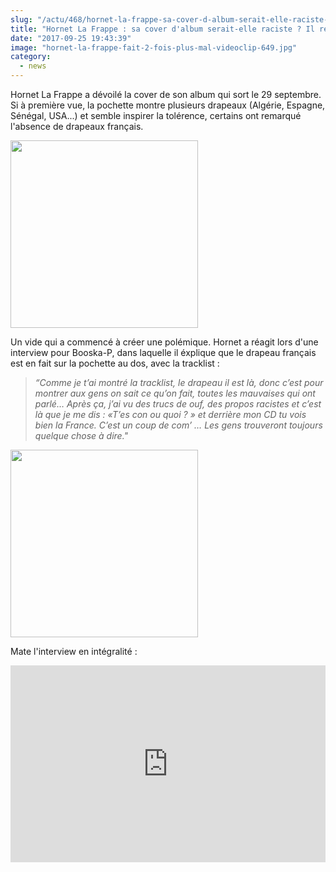 ```yaml
--- 
slug: "/actu/468/hornet-la-frappe-sa-cover-d-album-serait-elle-raciste-il-reagit"
title: "Hornet La Frappe : sa cover d'album serait-elle raciste ? Il réagit"
date: "2017-09-25 19:43:39"
image: "hornet-la-frappe-fait-2-fois-plus-mal-videoclip-649.jpg"
category:
  - news
---
```

<p>Hornet La Frappe a dévoilé la cover de son album qui sort le 29 septembre. Si à première vue, la pochette montre plusieurs drapeaux (Algérie, Espagne, Sénégal, USA...) et semble inspirer la tolérence, certains ont remarqué l'absence de drapeaux français.</p>

<p><img alt="" src="http://images.genius.com/deca86f58f428c54db2026ef31e7bb69.644x644x1.png" style="height:300px; width:300px" /></p>

<p>Un vide qui a commencé à créer une polémique. Hornet a réagit lors d'une interview pour Booska-P, dans laquelle il éxplique que le drapeau français est en fait sur la pochette au dos, avec la tracklist : </p>

<blockquote>
<p><em>“Comme je t’ai montré la tracklist, le drapeau il est là, donc c’est pour montrer aux gens on sait ce qu’on fait, toutes les mauvaises qui ont parlé… Après ça, j’ai vu des trucs de ouf, des propos racistes et c’est là que je me dis : «T’es con ou quoi ? » et derrière mon CD tu vois bien la France. C’est un coup de com’ … Les gens trouveront toujours quelque chose à dire."</em></p>
</blockquote>

<p><img alt="" src="https://pbs.twimg.com/media/DKL-JCiW4AAavKg.jpg" style="height:300px; width:300px" /></p>

<p>Mate l'interview en intégralité :</p>

<iframe width="100%" height="315" src="https://www.youtube.com/embed/qy-51URFh4g" frameborder="0" allowfullscreen></iframe>